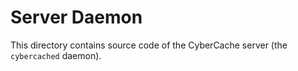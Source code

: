 
Server Daemon
=============

This directory contains source code of the CyberCache server (the `cybercached`
daemon).
